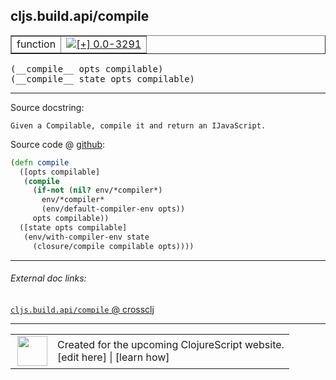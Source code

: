 ## cljs.build.api/compile



 <table border="1">
<tr>
<td>function</td>
<td><a href="https://github.com/cljsinfo/cljs-api-docs/tree/0.0-3291"><img valign="middle" alt="[+] 0.0-3291" title="Added in 0.0-3291" src="https://img.shields.io/badge/+-0.0--3291-lightgrey.svg"></a> </td>
</tr>
</table>


 <samp>
(__compile__ opts compilable)<br>
</samp>
 <samp>
(__compile__ state opts compilable)<br>
</samp>

---





Source docstring:

```
Given a Compilable, compile it and return an IJavaScript.
```


Source code @ [github](https://github.com/clojure/clojurescript/blob/r1.7.122/src/main/clojure/cljs/build/api.clj#L188-L198):

```clj
(defn compile
  ([opts compilable]
   (compile
     (if-not (nil? env/*compiler*)
       env/*compiler*
       (env/default-compiler-env opts))
     opts compilable))
  ([state opts compilable]
   (env/with-compiler-env state
     (closure/compile compilable opts))))
```

<!--
Repo - tag - source tree - lines:

 <pre>
clojurescript @ r1.7.122
└── src
    └── main
        └── clojure
            └── cljs
                └── build
                    └── <ins>[api.clj:188-198](https://github.com/clojure/clojurescript/blob/r1.7.122/src/main/clojure/cljs/build/api.clj#L188-L198)</ins>
</pre>

-->

---



###### External doc links:

[`cljs.build.api/compile` @ crossclj](http://crossclj.info/fun/cljs.build.api/compile.html)<br>

---

 <table>
<tr><td>
<img valign="middle" align="right" width="48px" src="http://i.imgur.com/Hi20huC.png">
</td><td>
Created for the upcoming ClojureScript website.<br>
[edit here] | [learn how]
</td></tr></table>

[edit here]:https://github.com/cljsinfo/cljs-api-docs/blob/master/cljsdoc/cljs.build.api/compile.cljsdoc
[learn how]:https://github.com/cljsinfo/cljs-api-docs/wiki/cljsdoc-files

<!--

This information was too distracting to show to readers, but I'll leave it
commented here since it is helpful to:

- pretty-print the data used to generate this document
- and show how to retrieve that data



The API data for this symbol:

```clj
{:ns "cljs.build.api",
 :name "compile",
 :signature ["[opts compilable]" "[state opts compilable]"],
 :history [["+" "0.0-3291"]],
 :type "function",
 :full-name-encode "cljs.build.api/compile",
 :source {:code "(defn compile\n  ([opts compilable]\n   (compile\n     (if-not (nil? env/*compiler*)\n       env/*compiler*\n       (env/default-compiler-env opts))\n     opts compilable))\n  ([state opts compilable]\n   (env/with-compiler-env state\n     (closure/compile compilable opts))))",
          :title "Source code",
          :repo "clojurescript",
          :tag "r1.7.122",
          :filename "src/main/clojure/cljs/build/api.clj",
          :lines [188 198]},
 :full-name "cljs.build.api/compile",
 :docstring "Given a Compilable, compile it and return an IJavaScript."}

```

Retrieve the API data for this symbol:

```clj
;; from Clojure REPL
(require '[clojure.edn :as edn])
(-> (slurp "https://raw.githubusercontent.com/cljsinfo/cljs-api-docs/catalog/cljs-api.edn")
    (edn/read-string)
    (get-in [:symbols "cljs.build.api/compile"]))
```

-->
